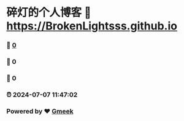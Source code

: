 # 碎灯的个人博客 :link: https://BrokenLightsss.github.io 
### :page_facing_up: [0](https://BrokenLightsss.github.io/tag.html) 
### :speech_balloon: 0 
### :hibiscus: 0 
### :alarm_clock: 2024-07-07 11:47:02 
### Powered by :heart: [Gmeek](https://github.com/Meekdai/Gmeek)
